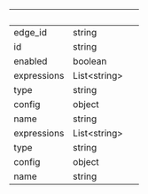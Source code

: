<!-- Code generated for API Clients. DO NOT EDIT. -->

| &nbsp;      | &nbsp;             | &nbsp; |
| ----------- | ------------------ | ------ |
| edge_id     | string             |        |
| id          | string             |        |
| enabled     | boolean            |        |
| expressions | List&lt;string&gt; |        |
| type        | string             |        |
| config      | object             |        |
| name        | string             |        |
| expressions | List&lt;string&gt; |        |
| type        | string             |        |
| config      | object             |        |
| name        | string             |        |
